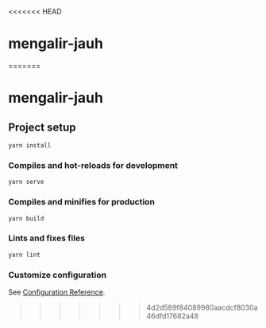 <<<<<<< HEAD
# mengalir-jauh
=======
# mengalir-jauh

## Project setup
```
yarn install
```

### Compiles and hot-reloads for development
```
yarn serve
```

### Compiles and minifies for production
```
yarn build
```

### Lints and fixes files
```
yarn lint
```

### Customize configuration
See [Configuration Reference](https://cli.vuejs.org/config/).
>>>>>>> 4d2d589f84089980aacdcf8030a46dfd17682a48
